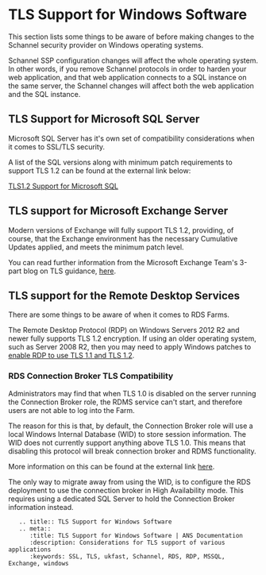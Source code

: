 # TLS Support for Windows Software

This section lists some things to be aware of before making changes to the Schannel security provider on Windows operating systems.

Schannel SSP configuration changes will affect the whole operating system. In other words, if you remove Schannel protocols in order to harden your web application, and that web application connects to a SQL instance on the same server, the Schannel changes will affect both the web application and the SQL instance.

## TLS Support for Microsoft SQL Server

Microsoft SQL Server has it's own set of compatibility considerations when it comes to SSL/TLS security.

A list of the SQL versions along with minimum patch requirements to support TLS 1.2 can be found at the external link below:

[TLS1.2 Support for Microsoft SQL](https://support.microsoft.com/en-us/help/3135244/tls-1-2-support-for-microsoft-sql-server)

## TLS support for Microsoft Exchange Server

Modern versions of Exchange will fully support TLS 1.2, providing, of course, that the Exchange environment has the necessary Cumulative Updates applied, and meets the minimum patch level.

You can read further information from the Microsoft Exchange Team's 3-part blog on TLS guidance, [here](https://blogs.technet.microsoft.com/exchange/2018/01/26/exchange-server-tls-guidance-part-1-getting-ready-for-tls-1-2/).

## TLS support for the Remote Desktop Services

There are some things to be aware of when it comes to RDS Farms.

The Remote Desktop Protocol (RDP) on Windows Servers 2012 R2 and newer fully supports TLS 1.2 encryption. If using an older operating system, such as Server 2008 R2, then you may need to apply Windows patches to [enable RDP to use TLS 1.1 and TLS 1.2](/operatingsystems/windows/tlsandschannel/webserverrecommendations.html#windows-server-2008-r2-2012).


### RDS Connection Broker TLS Compatibility
Administrators may find that when TLS 1.0 is disabled on the server running the Connection Broker role, the RDMS service can't start, and therefore users are not able to log into the Farm.

The reason for this is that, by default, the Connection Broker role will use a local Windows Internal Database (WID) to store session information. The WID does not currently support anything above TLS 1.0. This means that disabling this protocol will break connection broker and RDMS functionality.

More information on this can be found at the external link [here](https://support.microsoft.com/en-gb/help/4036954/disabling-tls1-0-can-cause-rds-connection-broker-or-rdms-to-fail).

The only way to migrate away from using the WID, is to configure the RDS deployment to use the connection broker in High Availability mode. This requires using a dedicated SQL Server to hold the Connection Broker information instead.

```eval_rst
   .. title:: TLS Support for Windows Software
   .. meta::
      :title: TLS Support for Windows Software | ANS Documentation
      :description: Considerations for TLS support of various applications
      :keywords: SSL, TLS, ukfast, Schannel, RDS, RDP, MSSQL, Exchange, windows
```

